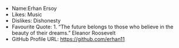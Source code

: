 - Name:Erhan Ersoy
- Likes: Music
- Dislikes: Dishonesty
- Favourite Quote: 1. “The future belongs to those who believe in the beauty of their dreams.” Eleanor Roosevelt
- GitHub Profile URL: https://github.com/erhan11

